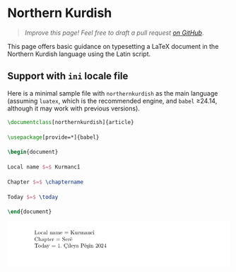 # Northern Kurdish

<blockquote>
  <p><em>Improve this page! Feel free to draft a pull request <a href="https://github.com/latex3/babel/tree/docs/docs">on GitHub</a></em>.</p>
</blockquote>

This page offers basic guidance on typesetting a LaTeX document in the
Northern Kurdish language using the Latin script.

## Support with `ini` locale file

Here is a minimal sample file with `northernkurdish` as the main language
(assuming `luatex`, which is the recommended engine, and `babel` ≥24.14,
although it may work with previous versions).

```tex
\documentclass[northernkurdish]{article}

\usepackage[provide=*]{babel}

\begin{document}

Local name $=$ Kurmancî

Chapter $=$ \chaptername

Today $=$ \today

\end{document}
```

![](../media/locale-northernkurdish.png)